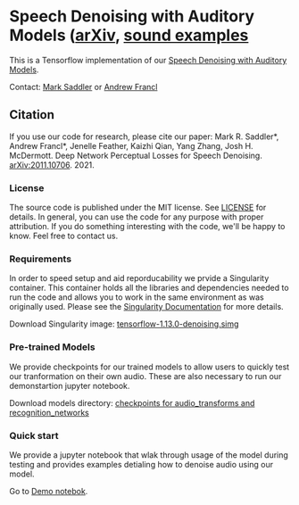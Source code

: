 <a name="top"></a>

# Speech Denoising with Auditory Models ([arXiv](https://arxiv.org/abs/2011.10706), [sound examples](https://mcdermottlab.mit.edu/deep_feature_denoising/demo.html)
This is a Tensorflow implementation of our [Speech Denoising with Auditory Models](https://arxiv.org/abs/2011.10706).

Contact: [Mark Saddler](mailto:msaddler@mit.edu) or [Andrew Francl](mailto:francl@mit.edu)

<a name="citation"></a>
## Citation
If you use our code for research, please cite our paper:
Mark R. Saddler*, Andrew Francl*, Jenelle Feather, Kaizhi Qian, Yang Zhang, Josh H. McDermott. Deep Network Perceptual Losses for Speech Denoising. [arXiv:2011.10706](https://arxiv.org/abs/2011.10706). 2021.

### License
The source code is published under the MIT license. See [LICENSE](./LICENSE.md) for details. In general, you can use the code for any purpose with proper attribution. If you do something interesting with the code, we'll be happy to know. Feel free to contact us.

### Requirements
In order to speed setup and aid reporducability we prvide a Singularity container. This container holds all the libraries and dependencies needed to run the code and allows you to work in the same environment as was originally used. Please see the [Singularity Documentation](https://sylabs.io/guides/3.8/user-guide/) for more details.

Download Singularity image: [tensorflow-1.13.0-denoising.simg](https://drive.google.com/file/d/1KFGMJnuX4l1KRQRRVnzbjXE6bjHA7Tjm/view?usp=sharing)

### Pre-trained Models
We provide checkpoints for our trained models to allow users to quickly test our tranformation on their own audio. These are also necessary to run our demonstartion jupyter notebook.

Download models directory: [checkpoints for audio_transforms and recognition_networks](https://drive.google.com/drive/folders/1HmXSCVOKQCq7G62rs9KE_jsvVO0UqclC?usp=sharing)

### Quick start

We provide a jupyter notebook that wlak through usage of the model during testing and provides examples detialing how to denoise audio using our model. 

Go to [Demo notebok](./DEMO.ipynb).


